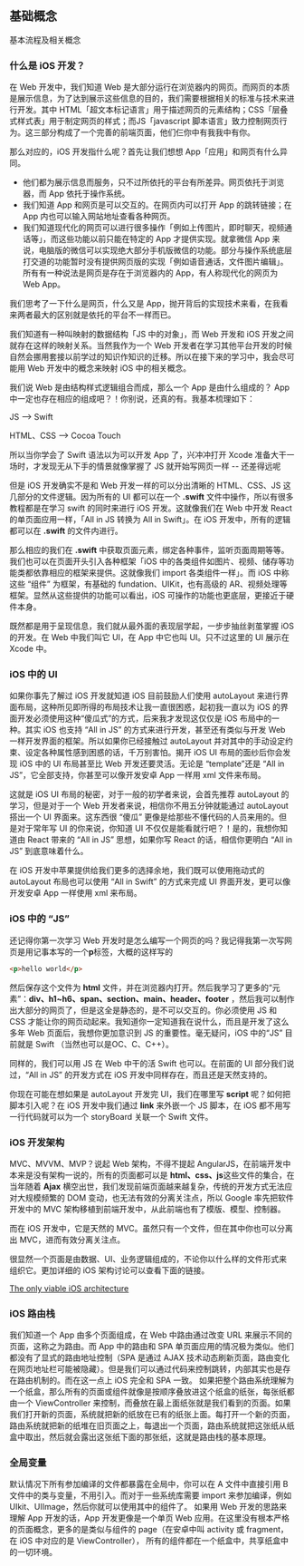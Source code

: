 ## 基础概念

基本流程及相关概念


### 什么是 iOS 开发？

在 Web 开发中，我们知道 Web 是大部分运行在浏览器内的网页。而网页的本质是展示信息，为了达到展示这些信息的目的，我们需要根据相关的标准与技术来进行开发。其中 HTML「超文本标记语言」用于描述网页的元素结构；CSS「层叠式样式表」用于制定网页的样式；而JS「javascript 脚本语言」致力控制网页行为。这三部分构成了一个完善的前端页面，他们仨你中有我我中有你。

那么对应的，iOS 开发指什么呢？首先让我们想想 App「应用」和网页有什么异同。

* 他们都为展示信息而服务，只不过所依托的平台有所差异。网页依托于浏览器，而 App 依托于操作系统。
* 我们知道 App 和网页是可以交互的。在网页内可以打开 App 的跳转链接；在 App 内也可以输入网站地址查看各种网页。
* 我们知道现代化的网页可以进行很多操作「例如上传图片，即时聊天，视频通话等」，而这些功能以前只能在特定的 App 才提供实现。就拿微信 App 来说，电脑版的微信可以实现绝大部分手机版微信的功能。部分与操作系统底层打交道的功能暂时没有提供网页版的实现「例如语音通话，文件图片编辑」。所有有一种说法是网页是存在于浏览器内的 App，有人称现代化的网页为 Web App。

我们思考了一下什么是网页，什么又是 App，抛开背后的实现技术来看，在我看来两者最大的区别就是依托的平台不一样而已。

我们知道有一种叫映射的数据结构「JS 中的对象」，而 Web 开发和 iOS 开发之间就存在这样的映射关系。当然我作为一个 Web 开发者在学习其他平台开发的时候自然会挪用套接以前学过的知识作知识的迁移。所以在接下来的学习中，我会尽可能用 Web 开发中的概念来映射 iOS 中的相关概念。


我们说 Web 是由结构样式逻辑组合而成，那么一个 App 是由什么组成的？ App 中一定也存在相应的组成吧？！你别说，还真的有。我基本梳理如下：

JS --> Swift

HTML、CSS --> Cocoa Touch


所以当你学会了 Swift 语法以为可以开发 App 了，兴冲冲打开 Xcode 准备大干一场时，才发现无从下手的情景就像掌握了 JS 就开始写网页一样 -- 还差得远呢

但是 iOS 开发确实不是和 Web 开发一样的可以分出清晰的 HTML、CSS、JS 这几部分的文件逻辑。因为所有的 UI 都可以在一个 **.swift** 文件中操作，所以有很多教程都是在学习 swift 的同时来进行 iOS 开发。这就像我们在 Web 中开发 React 的单页面应用一样，「All in JS 转换为 All in Swift」。在 iOS 开发中，所有的逻辑都可以在  **.swift**  的文件内进行。

那么相应的我们在  **.swift**  中获取页面元素，绑定各种事件，监听页面周期等等。我们也可以在页面开头引入各种框架「iOS 中的各类组件如图片、视频、储存等功能类都依靠相应的框架来提供。这就像我们 import 各类组件一样」。而 iOS 中称这些 “组件” 为框架，有基础的 fundation、UIKit，也有高级的 AR、视频处理等框架。显然从这些提供的功能可以看出，iOS 可操作的功能也更底层，更接近于硬件本身。


既然都是用于呈现信息，我们就从最外面的表现层学起，一步步抽丝剥茧掌握 iOS 的开发。在 Web 中我们叫它 UI，在 App 中它也叫 UI。只不过这里的 UI 展示在 Xcode 中。


### iOS 中的 UI

如果你事先了解过 iOS 开发就知道 iOS 目前鼓励人们使用 autoLayout 来进行界面布局，这种所见即所得的布局技术让我一直很困惑，起初我一直以为 iOS 的界面开发必须使用这种“傻瓜式”的方式，后来我才发现这仅仅是 iOS 布局中的一种。其实 iOS 也支持 “All in JS” 的方式来进行开发，甚至还有类似与开发 Web 一样开发界面的框架。所以如果你已经接触过 autoLayout 并对其中的手动设定约束、设定各种属性感到困惑的话，千万别害怕。揭开 iOS UI 布局的面纱后你会发现 iOS 中的 UI 布局甚至比 Web 开发还要灵活。无论是 “template”还是 “All in JS”，它全部支持，你甚至可以像开发安卓 App 一样用 xml 文件来布局。

这就是 iOS UI 布局的秘密，对于一般的初学者来说，会首先推荐 autoLayout 的学习，但是对于一个 Web 开发者来说，相信你不用五分钟就能通过 autoLayout 搭出一个 UI 界面来。这东西很 “傻瓜” 更像是给那些不懂代码的人员来用的。但是对于常年写 UI 的你来说，你知道 UI 不仅仅是能看就行吧？！是的，我想你知道由 React 带来的 “All in JS” 思想，如果你写 React 的话，相信你更明白 “All in JS” 到底意味着什么。

在 iOS 开发中苹果提供给我们更多的选择余地，我们既可以使用拖动式的 autoLayout 布局也可以使用 “All in Swift” 的方式来完成 UI 界面开发，更可以像开发安卓 App 一样使用 xml 来布局。

### iOS 中的 “JS”

还记得你第一次学习 Web 开发时是怎么编写一个网页的吗？我记得我第一次写网页是用记事本写的一个**p**标签，大概的这样写的

````html
<p>hello world</p>
````

然后保存这个文件为 **html** 文件，并在浏览器内打开。然后我学习了更多的“元素”：**div、h1~h6、span、section、main、header、footer** ，然后我可以制作出大部分的网页了，但是这全是静态的，是不可以交互的。你必须使用 JS 和 CSS 才能让你的网页动起来。我知道你一定知道我在说什么，而且是开发了这么多年 Web 页面后，我想你更加意识到 JS 的重要性。毫无疑问，iOS 中的“JS” 目前就是 Swift （当然也可以是OC、C、C++）。

同样的，我们可以用 JS 在 Web 中干的活 Swift 也可以。在前面的 UI 部分我们说过，“All in JS” 的开发方式在 iOS 开发中同样存在，而且还是天然支持的。

你现在可能在想如果是 autoLayout 开发完 UI，我们在哪里写 **script** 呢？如何把脚本引入呢？在 iOS 开发中我们通过 **link** 来外嵌一个 JS 脚本，在 iOS 都不用写一行代码就可以为一个 storyBoard 关联一个 Swift 文件。


### iOS 开发架构

MVC、MVVM、MVP？说起 Web 架构，不得不提起 AngularJS，在前端开发中本来是没有架构一说的，所有的页面都可以是 **html、css、js**这些文件的集合，在当年随着 **Ajax** 横空出世，我们发现前端页面越来越复杂，传统的开发方式无法应对大规模频繁的 DOM 变动，也无法有效的分离关注点，所以 Google 率先把软件开发中的 MVC 架构移植到前端开发中，从此前端也有了模版、模型、控制器。

而在 iOS 开发中，它是天然的 MVC。虽然只有一个文件，但在其中你也可以分离出 MVC，进而有效分离关注点。

很显然一个页面是由数据、UI、业务逻辑组成的，不论你以什么样的文件形式来组织它。更加详细的 iOS 架构讨论可以查看下面的链接。


[The only viable iOS architecture](https://medium.com/flawless-app-stories/the-only-viable-ios-architecture-c42f7b4c845d)

### iOS 路由栈

我们知道一个 App 由多个页面组成，在 Web 中路由通过改变 URL 来展示不同的页面，这称之为路由。而 App 中的路由和 SPA 单页面应用的情况极为类似。他们都没有了显式的路由地址控制（SPA 是通过 AJAX 技术动态刷新页面，路由变化在网页地址栏可能被隐藏）。但是我们可以通过代码来控制跳转，内部其实也是存在路由机制的。而在这一点上 iOS 完全和 SPA 一致。
如果把整个路由系统理解为一个纸盒，那么所有的页面或组件就像是按顺序叠放进这个纸盒的纸张，每张纸都由一个 ViewController 来控制，而叠放在最上面纸张就是我们看到的页面。如果我们打开新的页面，系统就把新的纸放在已有的纸张上面。每打开一个新的页面，路由系统就把新的纸堆在旧页面之上，每退出一个页面，路由系统就把这张纸从纸盒中取出，然后就会露出这张纸下面的那张纸，这就是路由栈的基本原理。


### 全局变量

默认情况下所有参加编译的文件都暴露在全局中，你可以在 A 文件中直接引用 B 文件中的类与变量，不用引入。而对于一些系统库需要 import 来参加编译，例如 UIkit、UIImage，然后你就可以使用其中的组件了。
如果用 Web 开发的思路来理解 App 开发的话，App 开发更像是一个单页 Web 应用。在这里没有根本严格的页面概念，更多的是类似与组件的 page（在安卓中叫 activity 或 fragment，在 iOS 中对应的是 ViewController）， 所有的组件都在一个纸盒中，共享纸盒中的一切环境。








